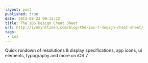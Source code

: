 ```yaml
---
layout: post
published: true
date: 2013-08-23 09:11:22
title: The iOS Design Cheat Sheet
url: http://ivomynttinen.com/blog/the-ios-7-design-cheat-sheet/
tags: 
 - ios
---
```


Quick rundown of resolutions & display specifications, app icons, ui elements, typography and more on iOS 7.
